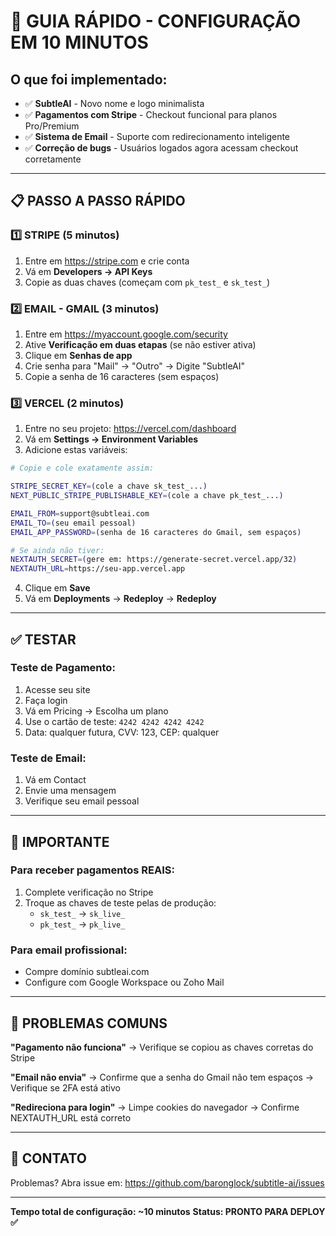 # 🚀 GUIA RÁPIDO - CONFIGURAÇÃO EM 10 MINUTOS

## O que foi implementado:
- ✅ **SubtleAI** - Novo nome e logo minimalista
- ✅ **Pagamentos com Stripe** - Checkout funcional para planos Pro/Premium  
- ✅ **Sistema de Email** - Suporte com redirecionamento inteligente
- ✅ **Correção de bugs** - Usuários logados agora acessam checkout corretamente

---

## 📋 PASSO A PASSO RÁPIDO

### 1️⃣ STRIPE (5 minutos)
1. Entre em https://stripe.com e crie conta
2. Vá em **Developers → API Keys**
3. Copie as duas chaves (começam com `pk_test_` e `sk_test_`)

### 2️⃣ EMAIL - GMAIL (3 minutos)
1. Entre em https://myaccount.google.com/security
2. Ative **Verificação em duas etapas** (se não estiver ativa)
3. Clique em **Senhas de app**
4. Crie senha para "Mail" → "Outro" → Digite "SubtleAI"
5. Copie a senha de 16 caracteres (sem espaços)

### 3️⃣ VERCEL (2 minutos)
1. Entre no seu projeto: https://vercel.com/dashboard
2. Vá em **Settings → Environment Variables**
3. Adicione estas variáveis:

```bash
# Copie e cole exatamente assim:

STRIPE_SECRET_KEY=(cole a chave sk_test_...)
NEXT_PUBLIC_STRIPE_PUBLISHABLE_KEY=(cole a chave pk_test_...)

EMAIL_FROM=support@subtleai.com
EMAIL_TO=(seu email pessoal)
EMAIL_APP_PASSWORD=(senha de 16 caracteres do Gmail, sem espaços)

# Se ainda não tiver:
NEXTAUTH_SECRET=(gere em: https://generate-secret.vercel.app/32)
NEXTAUTH_URL=https://seu-app.vercel.app
```

4. Clique em **Save**
5. Vá em **Deployments** → **Redeploy** → **Redeploy**

---

## ✅ TESTAR

### Teste de Pagamento:
1. Acesse seu site
2. Faça login
3. Vá em Pricing → Escolha um plano
4. Use o cartão de teste: `4242 4242 4242 4242`
5. Data: qualquer futura, CVV: 123, CEP: qualquer

### Teste de Email:
1. Vá em Contact
2. Envie uma mensagem
3. Verifique seu email pessoal

---

## 🎯 IMPORTANTE

### Para receber pagamentos REAIS:
1. Complete verificação no Stripe
2. Troque as chaves de teste pelas de produção:
   - `sk_test_` → `sk_live_`
   - `pk_test_` → `pk_live_`

### Para email profissional:
- Compre domínio subtleai.com
- Configure com Google Workspace ou Zoho Mail

---

## 🔴 PROBLEMAS COMUNS

**"Pagamento não funciona"**
→ Verifique se copiou as chaves corretas do Stripe

**"Email não envia"**
→ Confirme que a senha do Gmail não tem espaços
→ Verifique se 2FA está ativo

**"Redireciona para login"**
→ Limpe cookies do navegador
→ Confirme NEXTAUTH_URL está correto

---

## 📱 CONTATO

Problemas? Abra issue em:
https://github.com/baronglock/subtitle-ai/issues

---

**Tempo total de configuração: ~10 minutos**
**Status: PRONTO PARA DEPLOY ✅**